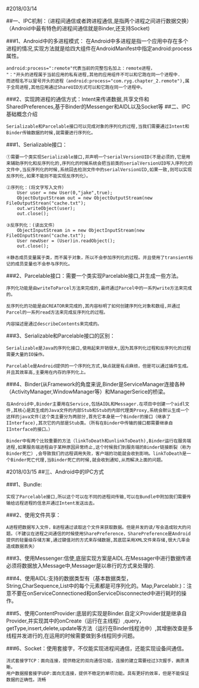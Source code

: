 
#2018/03/14

##一、IPC机制：（进程间通信或者跨进程通信,是指两个进程之间进行数据交换）（Android中最有特色的进程间通信就是Binder,还支持Socket)

###1、Android中的多进程模式：
	在Android中多进程是指一个应用中存在多个进程的情况,实现方法就是给四大组件在AndroidManifest中指定android:process属性。

	android:process=":remote"代表当前的完整包名加上：remote进程，
	"："开头的进程属于当前应用的私有进程,其他的应用组件不可以和它跑在同一个进程中.
	而进程名不以冒号开头的进程（android:process="com.ryg.chapter_2.remote"),属于全局进程,其他应用通过ShareUID方式可以和它跑在同一个进程中。

###2、实现跨进程的通信方式：Intent来传递数据,共享文件和SharedPreferences,基于Binder的Messenger和AIDL以及Socket等
##二、IPC基础概念介绍

	Serializable和Parcelable接口可以完成对象的序列化的过程,当我们需要通过Intent和Binder传输数据的时候,就需要进行序列化。
###1、Serializable接口：

	①需要一个类实现Serializable接口,并声明一个serialVersionUID(不是必须的,它是用来辅助序列化和反序列化的,序列化的时候系统会把当前类的serialVersionUID写入序列化的文件中,当反序列化的时候,系统回去检测文件中的serialVersionUID,如果一致,则可以实现反序列化,如果不能则不能实现反序列化）。
	
	②序列化：(将文字写入文件）
		User user = new User(0,"jake",true);
		ObjectOutputStream out = new ObjectOutputStream(new FileOutputStrean("cache.txt");
		out.writeObject(user);
		out.close();

	③反序列化：(读出文件）
		ObjectInputStream in = new ObjectInputStream(new FileOInputStrean("cache.txt");
		User newUser = (User)in.readObject();
		out.close();

	④静态成员变量属于类，而不属于对象，所以不会参加序列化的过程。并且使用了transient标记的成员变量也不会参与序列化。

###2、Parcelable接口：需要一个类实现Parcelable接口,并生成一些方法。

	序列化功能是由writeToParcel方法来完成的,最终通过Parcel中的一系列write方法来完成的。

	反序列化的功能是由CREATOR来完成的,其内容标明了如何创建序列化对象和数组,并通过Parcel的一系列read方法来完成反序列化的过程。

	内容描述是通过describeContents来完成的。

###3、Serializable和Parcelable接口的区别：

	Serializable是Java的序列化接口,使用起来开销很大,因为其序列化过程和反序列化的过程需要大量的IO操作。

	Parcelable是Android提供的一个序列化方式,缺点就是有点麻烦，但是可以通过插件生成。并且其效率高,主要用在内存的序列化上。

###4、Binder(从Framework的角度来说,Binder是ServiceManager连接各种（ActivityManager,WindowManager等）和ManagerSerice的桥梁。

	在Android中,Binder主要用在Service,包括AIDL和Messager.在项目中创建一个aidl文件,其核心是其生成的Java文件的内部Stub和Stub的内部代理类Proxy,系统会默认生成一个这样的java文件(这个类主要分为两部分,首先它本身是一个Binder的接口（继承了IInterface),其次它的内部是Stub类。（所有在Binder中传输的接口都需要继承自IInterface的接口。）

	Binder中有两个比较重要的方法（linkToDeath和unlinkToDeath),Binder运行在服务端进程,如果服务端进程由于某种原因异常终止,这个时候我们到服务端的Binder链接断裂（称为Binder死亡）,会导致我们的远程调用失败，客户端的功能就会收到影响。linkToDeath是一个Binder死亡代理,当Binder死亡的时候,就会收到通知,从而解决上面的问题。

#2018/03/15
##三、Android中的IPC方式

###1、Bundle:

	实现了Parcelable接口,所以这个可以在不同的进程间传输,可以在Bundle中附加我们需要传输给远程进程的信息并通过Intent发送出去。

###2、使用文件共享：

	A进程把数据写入文件，B进程通过读取这个文件来获取数据。但是并发的读/写会造成较大的问题。（不建议在进程之间通信的时候使用SharePreference，SharePreference是Android提供的轻量级存储方案,通过键值对的方式来存储数据,其底层采用XML文件来存储,很大几率会造成数据丢失）

###3、使用Messenger:信使,底层实现方案是AIDL.在Messager中进行数据传递必须将数据放入Message中,Messager是以串行的方式来处理的.

###4、使用AIDL:支持的数据类型有（基本数据类型，String,CharSequence,List中的每个元素都是可序列化的。Map,Parcelablr.)：注意不要在onServiceConnectioned和onServiceDisconnected中进行耗时的操作。

###5、使用ContentProvider:底层的实现是Binder.自定义Provider就是继承自Provider,并实现其中的onCreate（运行在主线程）,query，getType,insert,delete,update等方法（运行在Binder线程池中）,其增删改查是多线程并发进行的,在运用的时候需要做到多线程同步问题。

###6、Socket：使用套接字，不仅能实现进程间通信，还能实现设备间通信。

	流式套接字TCP：面向连接，提供稳定的双向通信功能，连接的建立需要经过3次握手，画质清晰。
	用户数据报套接字UDP:面向无连接，提供不稳定的单项功能。具有更好的效率，但是不能保证数据的正确性。流畅